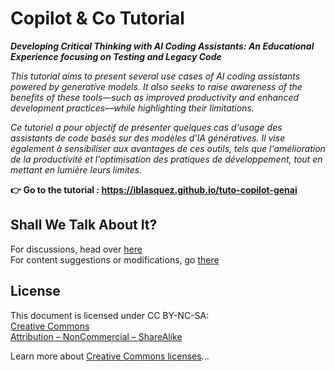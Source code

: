 # Copilot & Co Tutorial

***Developing Critical Thinking with AI Coding Assistants: An Educational Experience focusing on Testing and Legacy Code***

*This tutorial aims to present several use cases of AI coding assistants powered by generative models. It also seeks to raise awareness of the benefits of these tools—such as improved productivity and enhanced development practices—while highlighting their limitations.*

*Ce tutoriel a pour objectif de présenter quelques cas d'usage des assistants de code basés sur des modèles d'IA génératives. Il vise également à sensibiliser aux avantages de ces outils, tels que l'amélioration de la productivité et l'optimisation des pratiques de développement, tout en mettant en lumière leurs limites.*

**👉 Go to the tutorial : <https://iblasquez.github.io/tuto-copilot-genai>**

## Shall We Talk About It?

For discussions, head over [here](https://github.com/iblasquez/tuto-copilot-genai/issues)  
For content suggestions or modifications, go [there](https://github.com/iblasquez/tuto-copilot-genai/pulls)

## License

This document is licensed under CC BY-NC-SA:  
[Creative Commons  
Attribution – NonCommercial – ShareAlike](https://creativecommons.org/licenses/by-nc-sa/4.0/)

Learn more about [Creative Commons licenses](https://creativecommons.org/licenses/?lang=en)...

<!-- documentation mkdocs -->
<!--https://www.mkdocs.org/getting-started/ -->
<!--https://blog.stephane-robert.info/docs/documenter/mkdocs/ -->
<!-- https://thomaswildetech.com/software-development/github/workflows/deploy-to-github-pages/-->
<!-- lancer en local : mkdocs serve  et http://localhost:8000 -->